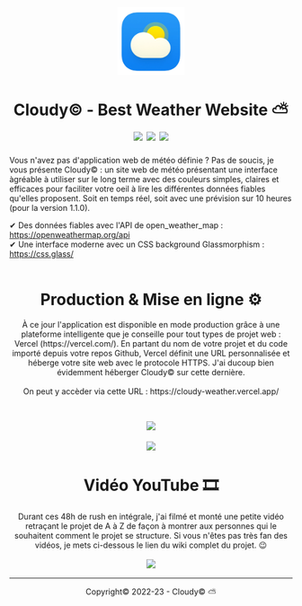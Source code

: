 <p align="center">
  <img src="images_assets/logo.png" alt="app_logo" width="120px"/><br/>
  <h1 align="center">
    Cloudy&copy; - Best Weather Website ⛅ <br/>
    <img src="https://img.shields.io/badge/Build__System-1-green">
    <img src="https://img.shields.io/badge/Languages-HTML%2C%20CSS%20%2B%20JS-red">
    <img src="https://img.shields.io/badge/Version-1.1.0-blue">
  </h1>
  
  Vous n'avez pas d'application web de météo définie ? Pas de soucis, je vous présente Cloudy&copy; : un site web de météo présentant une interface àgréable à utiliser sur le long terme avec des couleurs simples, claires et efficaces pour faciliter votre oeil à lire les différentes données fiables qu'elles proposent. Soit en temps réel, soit avec une prévision sur 10 heures (pour la version 1.1.0).
</p>
  
✔ Des données fiables avec l'API de open_weather_map : https://openweathermap.org/api <br/>
✔ Une interface moderne avec un CSS background Glassmorphism : https://css.glass/ <br/><br/>

<h1 align="center">Production & Mise en ligne ⚙</h1>
<p align="center">À ce jour l'application est disponible en mode production grâce à une plateforme intelligente que je conseille pour tout types de projet web : Vercel (https://vercel.com/). En partant du nom de votre projet et du code importé depuis votre repos Github, Vercel définit une URL personnalisée et héberge votre site web avec le protocole HTTPS. J'ai ducoup bien évidemment héberger Cloudy© sur cette dernière. <br/><br/>On peut y accèder via cette URL : https://cloudy-weather.vercel.app/</p><br/>

<p align="center">
  <img src="https://zupimages.net/up/22/51/0p8b.png"/>
  <br/><br/><img src="https://zupimages.net/up/22/51/p0tr.png"/>
</p>

<h1 align="center">Vidéo YouTube 🎞</h1>
<p align="center">
  Durant ces 48h de rush en intégrale, j'ai filmé et monté une petite vidéo retraçant le projet de A à Z de façon à montrer aux personnes qui le souhaitent comment le projet se structure. Si vous n'êtes pas très fan des vidéos, je mets ci-dessous le lien du wiki complet du projet. 😉<br/><br/>
  <a href="https://www.youtube.com/watch?v=Kb5AArAuhmQ" target="_blank"><img src="https://img.youtube.com/vi/Kb5AArAuhmQ/0.jpg"/></a>
</p>

<hr/><p align="center">Copyright&copy; 2022-23 - Cloudy&copy; ⛅</p>
